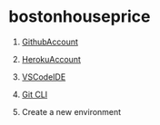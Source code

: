 # bostonhouseprice

1. [GithubAccount](https://github.com)
2. [HerokuAccount](https://heroku.com)
3. [VSCodeIDE](https://code.visualstudio.com/)
4. [Git CLI](https://git-scm.com/downloads)

5. Create a new environment